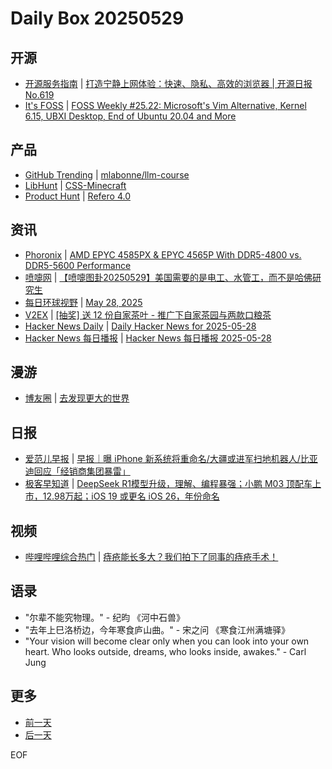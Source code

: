 # Daily Box 20250529

## 开源
- [开源服务指南](https://osguider.com/blog/) | [打造宁静上网体验：快速、隐私、高效的浏览器 | 开源日报 No.619](https://osguider.com/blog/post/daily/daily-619/)
- [It's FOSS](https://itsfoss.com/) | [FOSS Weekly #25.22: Microsoft's Vim Alternative, Kernel 6.15, UBXI Desktop, End of Ubuntu 20.04 and More](https://itsfoss.com/newsletter/foss-weekly-25-22/)

## 产品
- [GitHub Trending](https://github.com/trending?since=daily) | [mlabonne/llm-course](https://github.com/mlabonne/llm-course)
- [LibHunt](https://www.libhunt.com/) | [CSS-Minecraft](https://www.libhunt.com/r/CSS-Minecraft)
- [Product Hunt](https://www.producthunt.com) | [Refero 4.0](https://www.producthunt.com/posts/refero-4-0)

## 资讯
- [Phoronix](https://www.phoronix.com/) | [AMD EPYC 4585PX & EPYC 4565P With DDR5-4800 vs. DDR5-5600 Performance](https://www.phoronix.com/review/amd-epyc-4005-ddr5-benchmarks)
- [喷嚏网](http://www.dapenti.com/blog/blog.asp?subjectid=70&name=xilei) | [【喷嚏图卦20250529】美国需要的是电工、水管工，而不是哈佛研究生](http://www.dapenti.com/blog/more.asp?name=xilei&id=186261)
- [每日环球视野](https://idai.ly/) | [May 28, 2025](http://m.idai.ly/se/a193iG?1748361600)
- [V2EX](https://www.v2ex.com/) | [[抽奖] 送 12 份自家茶叶 - 推广下自家茶园与两款口粮茶](https://www.v2ex.com/t/1135227)
- [Hacker News Daily](https://www.daemonology.net/hn-daily/) | [Daily Hacker News for 2025-05-28](https://www.daemonology.net/hn-daily/2025-05-28.html)
- [Hacker News 每日播报](https://hacker-news.agi.li/) | [Hacker News 每日播报 2025-05-28](https://hacker-news.agi.li/post/2025-05-28)

## 漫游
- [博友圈](https://www.boyouquan.com/home) | [去发现更大的世界](https://www.boyouquan.com/go?from=feed&link=https%3A%2F%2Ftumutanzi.com%2Farchives%2F17516)

## 日报
- [爱范儿早报](https://www.ifanr.com/category/ifanrnews) | [早报｜曝 iPhone 新系统将重命名/大疆或进军扫地机器人/比亚迪回应「经销商集团暴雷」](https://www.ifanr.com/1625399)
- [极客早知道](https://www.geekpark.net/column/74) | [DeepSeek R1模型升级，理解、编程暴强；小鹏 M03 顶配车上市，12.98万起；iOS 19 或更名 iOS 26，年份命名](https://www.geekpark.net/news/349875)

## 视频
- [哔哩哔哩综合热门](https://www.bilibili.com/v/popular/all/) | [痔疮能长多大？我们拍下了同事的痔疮手术！](https://b23.tv/BV18v7VzmEuj)

## 语录
- "尔辈不能究物理。" - 纪昀 《河中石兽》
- "去年上巳洛桥边，今年寒食庐山曲。" - 宋之问 《寒食江州满塘驿》
- "Your vision will become clear only when you can look into your own heart. Who looks outside, dreams, who looks inside, awakes." - Carl Jung

## 更多
- [前一天](daily-box-20250528.md)
- [后一天](daily-box-20250530.md)

EOF